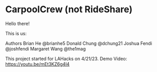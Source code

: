 # CarpoolCrew (not RideShare)
Hello there!

This is us:

Authors
Brian He @brianhe5
Donald Chung @dchung21
Joshua Fendi @joshfendi
Margaret Wang @the1mag

This project started for LAHacks on 4/21/23.
Demo Video: https://youtu.be/mEt3KZ6g4l4
